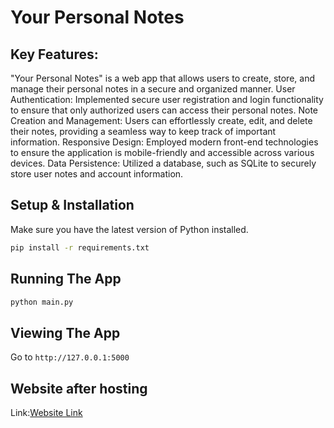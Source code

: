 # Your Personal Notes

## Key Features:
"Your Personal Notes" is a web app that allows users to create, store, and manage their personal notes in a secure and organized manner.
User Authentication: Implemented secure user registration and login functionality to ensure that only authorized users can access their personal notes.
Note Creation and Management: Users can effortlessly create, edit, and delete their notes, providing a seamless way to keep track of important information.
Responsive Design: Employed modern front-end technologies to ensure the application is mobile-friendly and accessible across various devices.
Data Persistence: Utilized a database, such as SQLite to securely store user notes and account information.
## Setup & Installation

Make sure you have the latest version of Python installed.

```bash
pip install -r requirements.txt
```

## Running The App

```bash
python main.py
```

## Viewing The App

Go to `http://127.0.0.1:5000`

## Website after hosting

Link:[Website Link](http://ismail123ngk.pythonanywhere.com/login?next=%2F)
